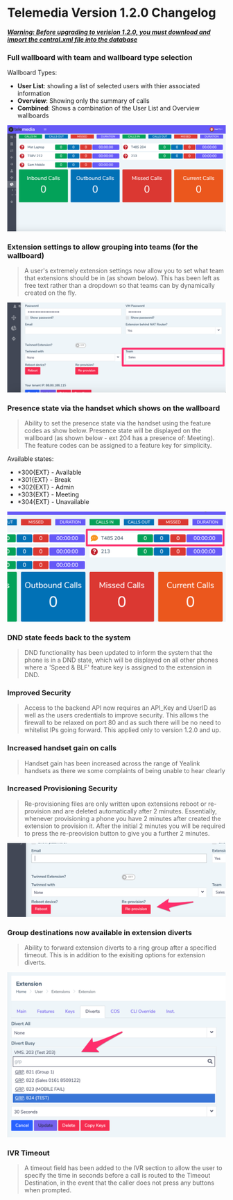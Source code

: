 # Telemedia Version 1.2.0 Changelog

***<u>Warning: Before upgrading to verision 1.2.0, you must download and import the central.xml file into the database</u>***

### Full wallboard with team and wallboard type selection

Wallboard Types:

- **User List**: showling a list of selected users with thier associated information
- **Overview**: Showing only the summary of calls
- **Combined**: Shows a combination of the User List and Overview wallboards

![re-provision](https://github.com/codebase-technology/Telemedia-Documentation/raw/master/1.2.0/images/Wallboard_combined.png)



### Extension settings to allow grouping into teams (for the wallboard)

> A user's extremely extension settings now allow you to set what team that extensions should be in (as shown below).  This has been left as free text rather than a dropdown so that teams can by dynamically created on the fly.

![re-provision](https://github.com/codebase-technology/Telemedia-Documentation/raw/master/1.2.0/images/extension_team2.png)



### Presence state via the handset which shows on the wallboard

> Ability to set the presence state via the handset using the feature codes as show below.  Presence state will be displayed on the wallboard (as shown below - ext 204 has a presence of: Meeting).  The feature codes can be assigned to a feature key for simplicity.

Available states:

- *300{EXT} - Available
- *301{EXT} - Break
- *302{EXT} - Admin
- *303{EXT} - Meeting
- *304{EXT} - Unavailable

![re-provision](https://github.com/codebase-technology/Telemedia-Documentation/raw/master/1.2.0/images/wallboard_presence.png)



### DND state feeds back to the system

> DND functionality has been updated to inform the system that the phone is in a DND state, which will be displayed on all other phones where a 'Speed & BLF' feature key is assigned to the extension in DND.



### Improved Security

> Access to the backend API now requires an API_Key and UserID as well as the users credentials to improve security.  This allows the firewall to be relaxed on port 80 and as such there will be no need to whitelist IPs going forward.  This applied only to version 1.2.0 and up.



### Increased handset gain on calls

> Handset gain has been increased across the range of Yealink handsets as there we some complaints of being unable to hear clearly



### Increased Provisioning Security

> Re-provisioning files are only written upon extensions reboot or re-provision and are deleted automatically after 2 minutes.  Essentially, whenever provisioning a phone you have 2 minutes after created the extension to provision it.  After the initial 2 minutes you will be required to press the re-preovision button to give you a further 2 minutes.

![re-provision](https://github.com/codebase-technology/Telemedia-Documentation/raw/master/1.2.0/images/reprovision.png)



### Group destinations now available in extension diverts

> Ability to forward extension diverts to a ring group after a specified timeout.  This is in addition to the exisiting options for extension diverts.

<img src="https://github.com/codebase-technology/Telemedia-Documentation/raw/master/1.2.0/images/extension_diverts.png" alt="re-provision" style="zoom:50%;" />



### IVR Timeout

> A timeout field has been added to the IVR section to allow the user to specify the time in seconds before a call is routed to the Timeout Destination, in the event that the caller does not press any buttons when prompted.

